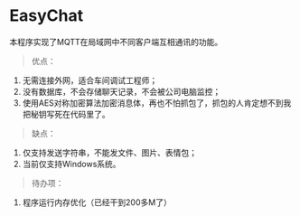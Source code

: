 # EasyChat

本程序实现了MQTT在局域网中不同客户端互相通讯的功能。

> 优点：

1. 无需连接外网，适合车间调试工程师；
2. 没有数据库，不会存储聊天记录，不会被公司电脑监控；
3. 使用AES对称加密算法加密消息体，再也不怕抓包了，抓包的人肯定想不到我把秘钥写死在代码里了。

> 缺点：

1. 仅支持发送字符串，不能发文件、图片、表情包；
2. 当前仅支持Windows系统。

> 待办项：

1. 程序运行内存优化（已经干到200多M了）

